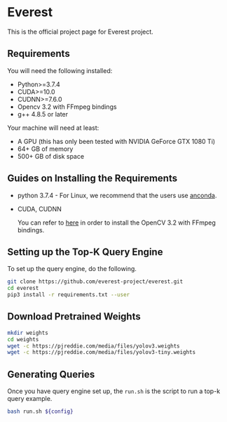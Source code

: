 # Everest

This is the official project page for Everest project.

## Requirements

You will need the following installed:

- Python>=3.7.4
- CUDA>=10.0
- CUDNN>=7.6.0
- Opencv 3.2 with FFmpeg bindings
- g++ 4.8.5 or later 

Your machine will need at least:

- A GPU (this has only been tested with NVIDIA GeForce GTX 1080 Ti)
- 64+ GB of memory
- 500+ GB of disk space 

## Guides on Installing the Requirements 

- python 3.7.4 - For Linux, we recommend that the users use [anconda](https://www.anaconda.com/).
- CUDA, CUDNN

    You can refer to [here](https://github.com/BVLC/caffe/wiki/OpenCV-3.2-Installation-Guide-on-Ubuntu-16.04) in order to install the OpenCV 3.2 with FFmpeg bindings.


## Setting up the Top-K Query Engine

To set up the query engine, do the following.

```sh
git clone https://github.com/everest-project/everest.git
cd everest
pip3 install -r requirements.txt --user
```

## Download Pretrained Weights

```sh
mkdir weights
cd weights
wget -c https://pjreddie.com/media/files/yolov3.weights
wget -c https://pjreddie.com/media/files/yolov3-tiny.weights
```

## Generating Queries

Once you have query engine set up, the ```run.sh``` is the script to run a top-k query example. 

```sh
bash run.sh ${config}
```
